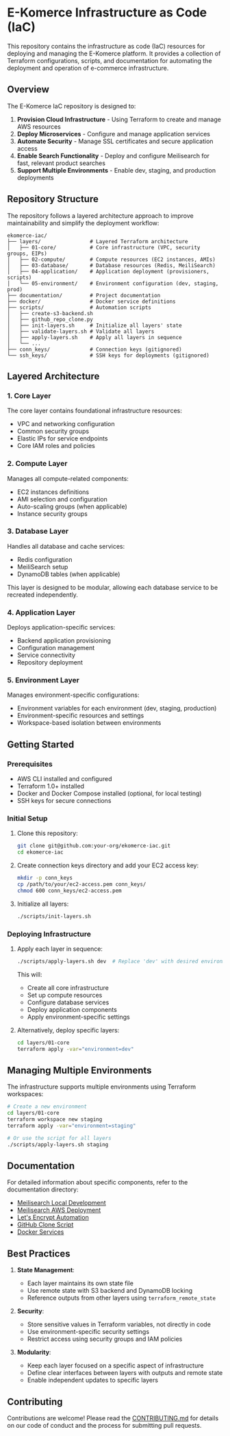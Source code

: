 # E-Komerce Infrastructure as Code (IaC)

This repository contains the infrastructure as code (IaC) resources for deploying and managing the E-Komerce platform. It provides a collection of Terraform configurations, scripts, and documentation for automating the deployment and operation of e-commerce infrastructure.

## Overview

The E-Komerce IaC repository is designed to:

1. **Provision Cloud Infrastructure** - Using Terraform to create and manage AWS resources
2. **Deploy Microservices** - Configure and manage application services
3. **Automate Security** - Manage SSL certificates and secure application access
4. **Enable Search Functionality** - Deploy and configure Meilisearch for fast, relevant product searches
5. **Support Multiple Environments** - Enable dev, staging, and production deployments

## Repository Structure

The repository follows a layered architecture approach to improve maintainability and simplify the deployment workflow:

```
ekomerce-iac/
├── layers/                # Layered Terraform architecture
│   ├── 01-core/           # Core infrastructure (VPC, security groups, EIPs)
│   ├── 02-compute/        # Compute resources (EC2 instances, AMIs)
│   ├── 03-database/       # Database resources (Redis, MeiliSearch)
│   ├── 04-application/    # Application deployment (provisioners, scripts)
│   └── 05-environment/    # Environment configuration (dev, staging, prod)
├── documentation/         # Project documentation
├── docker/                # Docker service definitions
├── scripts/               # Automation scripts
│   ├── create-s3-backend.sh
│   ├── github_repo_clone.py
│   ├── init-layers.sh     # Initialize all layers' state
│   ├── validate-layers.sh # Validate all layers
│   ├── apply-layers.sh    # Apply all layers in sequence
│   └── ...
├── conn_keys/             # Connection keys (gitignored)
└── ssh_keys/              # SSH keys for deployments (gitignored)
```

## Layered Architecture

### 1. Core Layer

The core layer contains foundational infrastructure resources:
- VPC and networking configuration
- Common security groups
- Elastic IPs for service endpoints
- Core IAM roles and policies

### 2. Compute Layer

Manages all compute-related components:
- EC2 instances definitions
- AMI selection and configuration
- Auto-scaling groups (when applicable)
- Instance security groups

### 3. Database Layer

Handles all database and cache services:
- Redis configuration
- MeiliSearch setup
- DynamoDB tables (when applicable)

This layer is designed to be modular, allowing each database service to be recreated independently.

### 4. Application Layer

Deploys application-specific services:
- Backend application provisioning
- Configuration management
- Service connectivity
- Repository deployment

### 5. Environment Layer

Manages environment-specific configurations:
- Environment variables for each environment (dev, staging, production)
- Environment-specific resources and settings
- Workspace-based isolation between environments

## Getting Started

### Prerequisites

- AWS CLI installed and configured
- Terraform 1.0+ installed
- Docker and Docker Compose installed (optional, for local testing)
- SSH keys for secure connections

### Initial Setup

1. Clone this repository:
   ```bash
   git clone git@github.com:your-org/ekomerce-iac.git
   cd ekomerce-iac
   ```

2. Create connection keys directory and add your EC2 access key:
   ```bash
   mkdir -p conn_keys
   cp /path/to/your/ec2-access.pem conn_keys/
   chmod 600 conn_keys/ec2-access.pem
   ```

3. Initialize all layers:
   ```bash
   ./scripts/init-layers.sh
   ```

### Deploying Infrastructure

1. Apply each layer in sequence:
   ```bash
   ./scripts/apply-layers.sh dev  # Replace 'dev' with desired environment
   ```

   This will:
   - Create all core infrastructure
   - Set up compute resources
   - Configure database services
   - Deploy application components
   - Apply environment-specific settings

2. Alternatively, deploy specific layers:
   ```bash
   cd layers/01-core
   terraform apply -var="environment=dev"
   ```

## Managing Multiple Environments

The infrastructure supports multiple environments using Terraform workspaces:

```bash
# Create a new environment
cd layers/01-core
terraform workspace new staging
terraform apply -var="environment=staging"

# Or use the script for all layers
./scripts/apply-layers.sh staging
```

## Documentation

For detailed information about specific components, refer to the documentation directory:

- [Meilisearch Local Development](documentation/meilisearch-local.md)
- [Meilisearch AWS Deployment](documentation/meilisearch-aws-deployment.md)
- [Let's Encrypt Automation](documentation/letsencrypt-automation.md)
- [GitHub Clone Script](documentation/github-clone-script.md)
- [Docker Services](documentation/docker/index.md)

## Best Practices

1. **State Management**:
   - Each layer maintains its own state file
   - Use remote state with S3 backend and DynamoDB locking
   - Reference outputs from other layers using `terraform_remote_state`

2. **Security**:
   - Store sensitive values in Terraform variables, not directly in code
   - Use environment-specific security settings
   - Restrict access using security groups and IAM policies

3. **Modularity**:
   - Keep each layer focused on a specific aspect of infrastructure
   - Define clear interfaces between layers with outputs and remote state
   - Enable independent updates to specific layers

## Contributing

Contributions are welcome! Please read the [CONTRIBUTING.md](CONTRIBUTING.md) for details on our code of conduct and the process for submitting pull requests.